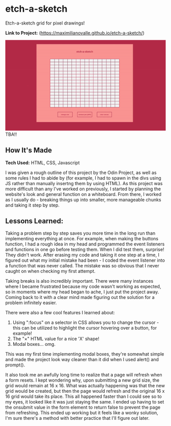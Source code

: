 # etch-a-sketch
Etch-a-sketch grid for pixel drawings!

**Link to Project:** (https://maximilianovalle.github.io/etch-a-sketch/)

![](demo.gif) TBA!!

## How It's Made

**Tech Used:** HTML, CSS, Javascript

I was given a rough outline of this project by the Odin Project, as well as some rules I had to abide by (for example, I had to spawn in the divs using JS rather than manually insertng them by using HTML). As this project was more difficult than any I've worked on previously, I started by planning the website's look and general function on a whiteboard. From there, I worked as I usually do - breaking things up into smaller, more manageable chunks and taking it step by step.

## Lessons Learned:

Taking a problem step by step saves you more time in the long run than implementing everything at once. For example, when making the buttons function, I had a rough idea in my head and programmed the event listeners and functions in one go before testing them. When I did test them, surprise! They didn't work. After erasing my code and taking it one step at a time, I figured out what my initial mistake had been - I coded the event listener into a function that was never called. The mistake was so obvious that I never caught on when checking my first attempt.

Taking breaks is also incredibly important. There were many instances where I became frustrated because my code wasn't working as expected, so in moments where my head began to ache, I just put the project away. Coming back to it with a clear mind made figuring out the solution for a problem infinitely easier.

There were also a few cool features I learned about:

1. Using ":focus" on a selector in CSS allows you to change the cursor - this can be utilized to highlight the cursor hovering over a button, for example!
2. The "&times;" HTML value for a nice 'X' shape!
3. Modal boxes... omg.

This was my first time implementing modal boxes, they're somewhat simple and made the project look way cleaner than it did when I used alert() and prompt().

It also took me an awfully long time to realize that a page will refresh when a form resets. I kept wondering why, upon submitting a new grid size, the grid would remain at 16 x 16. What was actually happening was that the new grid would be created, but then the page would refresh and the original 16 x 16 grid would take its place. This all happened faster than I could see so to my eyes, it looked like it was just staying the same. I ended up having to set the onsubmit value in the form element to return false to prevent the page from refreshing. This ended up working but it feels like a wonky solution, I'm sure there's a method with better practice that I'll figure out later.